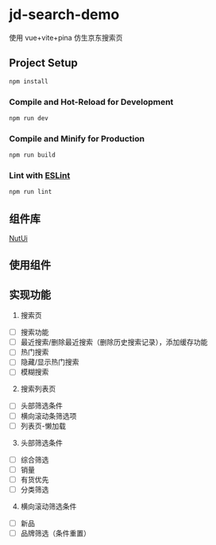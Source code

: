# jd-search-demo

使用 vue+vite+pina 仿生京东搜索页

## Project Setup

```sh
npm install
```

### Compile and Hot-Reload for Development

```sh
npm run dev
```

### Compile and Minify for Production

```sh
npm run build
```

### Lint with [ESLint](https://eslint.org/)

```sh
npm run lint
```

## 组件库

[NutUi](https://nutui.jd.com/#/zh-CN/guide/intro)

## 使用组件

## 实现功能

1. 搜索页

- [ ] 搜索功能
- [ ] 最近搜索/删除最近搜索（删除历史搜索记录），添加缓存功能
- [ ] 热门搜索
- [ ] 隐藏/显示热门搜索
- [ ] 模糊搜索

2. 搜索列表页

- [ ] 头部筛选条件
- [ ] 横向滚动条筛选项
- [ ] 列表页-懒加载

3. 头部筛选条件

- [ ] 综合筛选
- [ ] 销量
- [ ] 有货优先
- [ ] 分类筛选

4. 横向滚动筛选条件

- [ ] 新品
- [ ] 品牌筛选（条件重置）
